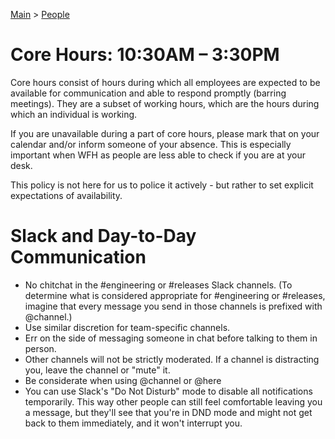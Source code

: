 [Main](../README.md) >
[People](./README.md)

# Core Hours: 10:30AM – 3:30PM

Core hours consist of hours during which all employees are expected to be
available for communication and able to respond promptly (barring meetings).
They are a subset of working hours, which are the hours during which an
individual is working.

If you are unavailable during a part of core hours, please mark that on your
calendar and/or inform someone of your absence. This is especially important
when WFH as people are less able to check if you are at your desk.

This policy is not here for us to police it actively - but rather to set
explicit expectations of availability.

# Slack and Day-to-Day Communication

- No chitchat in the #engineering or #releases Slack channels.  (To determine
  what is considered appropriate for #engineering or #releases, imagine that
  every message you send in those channels is prefixed with @channel.)
- Use similar discretion for team-specific channels.
- Err on the side of messaging someone in chat before talking to them in person.
- Other channels will not be strictly moderated. If a channel is distracting
  you, leave the channel or "mute" it.
- Be considerate when using @channel or @here
- You can use Slack's "Do Not Disturb" mode to disable all notifications
  temporarily. This way other people can still feel comfortable leaving you a
  message, but they'll see that you're in DND mode and might not get back to
  them immediately, and it won't interrupt you.
